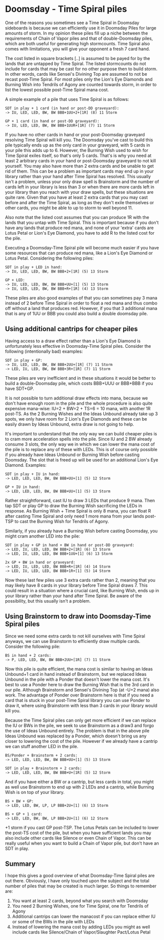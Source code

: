 # Doomsday - Time Spiral piles

One of the reasons you sometimes see a Time Spiral in Doomsday 
sideboards is because we can efficiently use it in Doomsday Piles for 
large amounts of storm. In my opinion these piles fill up a niche 
between the requirements of Chain of Vapor piles and that of 
double-Doomsday piles, which are both useful for generating high 
stormcounts. Time Spiral also comes with limitations, you will give your 
opponent a fresh 7 card hand.

The cost listed in square brackets [..] is assumed to be payed for by 
the lands that are untapped by Time Spiral. The listed stormcounts do 
not include for cards that may be cast for no other purpose then to 
build storm. In other words, cards like Sensei's Divining Top are 
assumed to not be recast post-Time Spiral. For most piles only the 
Lion's Eye Diamonds and Burning Wish into Tendrils of Agony are counted 
towards storm, in order to list the lowest possible post-Time Spiral 
mana cost.

A simple example of a pile that uses Time Spiral is as follows:
```
SDT in play + 1 card (in hand or post-DD graveyard):
-> IU, LED, LED, BW, BW BBB+1UU+2+[1R] (8) 11 Storm

GP + 1 card (in hand or post-DD graveyard):
-> IU, LED, LED, BW, BW BBB+1UUR+[1R] (7) 11 Storm
```

If you have no other cards in hand or your post-Doomsday graveyard 
resolving Time Spiral will kill you. The Doomsday you've cast to build 
this pile typically ends up as the only card in your graveyard, with 5 
cards in your pile this adds up to 6. However, the Burning Wish used to 
wish for Time Spiral exiles itself, so that's only 5 cards. That's is 
why you need at least 2 arbitrary cards in your hand or post-Doomsday 
graveyard to not kill yourself. You may also have more than 2 extra 
cards and be unable to get rid of them. This can be a problem as 
important cards may end up in your library rather than your hand after 
Time Spiral has resolved. This usually isn't a problem, unless your only 
draw spell is Brainstorm and the number of cards left in your library is 
less than 3 or when there are more cards left in your library than you 
reach with your draw spells, but these situations are quite rare. Given 
that you have at least 2 extra cards that you may cast before and after 
the Time Spiral, as long as they don't exile themselves or other cards, 
you might be able to up to storm to well beyond 11.

Also note that the listed cost assumes that you can produce 1R with the 
lands that you untap with Time Spiral. This is important because if you 
don't have any lands that produce red mana, and none of your 'extra' 
cards are Lotus Petal or Lion's Eye Diamond, you have to add R to the 
listed cost for the pile.

Executing a Doomsday-Time Spiral pile will become much easier if you 
have some resources that can produce red mana, like a Lion's Eye Diamond 
or Lotus Petal. Considering the following piles:
```
SDT in play + LED in hand:
-> IU, LED, LED, BW, BW BBB+2+[1R] (5) 13 Storm

GP + LED:
-> IU, LED, LED, BW, BW BBB+UU+[1] (5) 13 Storm
-> IU, LED, LED, BW, BW BBB+R+[1R] (4) 13 Storm
```

These piles are also good examples of that you can sometimes pay 3 mana 
instead of 2 before Time Spiral in order to float a red mana and thus 
combo off without a land that produces red. However, if you that 3 
additional mana that is any of 1UU or BBB you could also build a double 
doomsday pile.

## Using additional cantrips for cheaper piles

Having access to a draw effect rather than a Lion's Eye Diamond is 
unfortunately less effective in Doomsday-Time Spiral piles. Consider the 
following (intentionally bad) examples:
```
SDT in play + GP:
-> IU, LED, LED, BW, BW BBB+2UU+[1R] (7) 11 Storm
-> LED, IU, LED, BW, BW BBB+3R+[1R] (7) 11 Storm
```

These piles are very inefficient and in these situations it would be 
better to build a double-Doomsday pile, which costs BBB+UUU or BBB+BBB 
if you have SDT+GP.

It is not possible to turn additional draw effects into mana, because we 
don't have enough room in the pile and the whole procedure is also quite 
expensive mana-wise: IU=2 + BW=2 + TS=6 = 10 mana, with another 1R 
post-TS. As the 2 Burning Wishes and the Ideas Unbound already take up 3 
spots, we only have room for 2 Lion's Eye Diamonds and these can be 
easily drawn by Ideas Unbound, extra draw is not going to help.

It's important to understand that the only way we can build cheaper 
piles is to cram more acceleration spells into the pile. Since IU and 2 
BW already consume 3 slots, the only way we in which we can lower the 
mana cost of the pile is to replace any of these with LEDs. This is of 
course only possible if you already have Ideas Unbound or Burning Wish 
before casting Doomsday. The slot that is freed up will be used for an 
additional Lion's Eye Diamond. Examples:

```
SDT in play + IU in hand:
-> LED, LED, LED, BW, BW BBB+UU+[1] (5) 12 Storm

GP + IU in hand:
-> LED, LED, LED, BW, BW BBB+UU+[1] (5) 13 Storm
```

Rather straightforward, cast IU to draw 3 LEDs that produce 9 mana. Then 
tap SDT or play GP to draw the Burning Wish sacrificing the LEDs in 
response. As Burning Wish + Time Spiral is only 8 mana, you can float R 
after casting Time Spiral and only need 1 more mana from your lands 
post-TSP to cast the Burning Wish for Tendrils of Agony.

Similarly, if you already have a Burning Wish before casting Doomsday, 
you might cram another LED into the pile:
```
SDT in play + GP in hand + BW in hand or post-DD graveyard:
-> LED, IU, LED, LED, BW BBB+2+[1R] (6) 13 Storm
-> LED, IU, LED, LED, BW BBB+1UU+[1] (6) 13 Storm

2x GP + BW in hand or graveyard:
-> LED, IU, LED, LED, BW BBB+R+[1R] (4) 14 Storm
-> LED, IU, LED, LED, BW BBB+1R+[1] (5) 14 Storm
```

Now these last few piles use 3 extra cards rather than 2, meaning that 
you may likely have 8 cards in your library before Time Spiral draws 7. 
This could result in a situation where a crucial card, like Burning 
Wish, ends up in your library rather than your hand after Time Spiral. 
Be aware of the possibility, but this usually isn't a problem.

## Using Brainstorm to draw into Doomsday-Time Spiral piles

Since we need some extra cards to not kill ourselves with Time Spiral 
anyways, we can use Brainstorm to efficiently draw multiple cards. 
Consider the following pile:
```
BS in hand + 2 cards:
-> P, LED, LED, BW, BW BBB+2UU+[1R] (7) 11 Storm
```

Now this pile is quite efficient, the mana cost is similar to having an 
Ideas Unbound+1 card in hand instead of Brainstorm, but we replaced 
Ideas Unbound in the pile with a Ponder that doesn't lower the mana 
cost. It's best to use a Ponder here to draw the Burning Wish that is 
the 3rd card in our pile. Although Brainstorm and Sensei's Divining Top 
(at -U+2 mana) also work. The advantage of Ponder over Brainstorm here 
is that if you need a card that is stuck in your post-Time Spiral 
library you can use Ponder to draw it, where using Brainstorm with less 
than 3 cards in your library would kill you.

Because the Time Spiral piles can only get more efficient if we can 
replace the IU or BWs in the pile, we seek to use Brainstorm as a draw3 
and forgo the use of Ideas Unbound entirely. The problem is that in the 
above pile Ideas Unbound was replaced by a Ponder, which doesn't bring 
us any closer to lowering the cost of the pile. However if we already 
have a cantrip we can stuff another LED in the pile.
```
BS/Ponder + Brainstorm + 2 cards:
-> LED, LED, LED, BW, BW BBB+UU+[1] (5) 13 Storm

SDT in play + Brainstorm + 2 cards:
-> LED, LED, LED, BW, BW BBB+U+[1R] (5) 12 Storm
```

And if you have either a BW or a cantrip, but less cards in total, you 
might as well use Brainstorm to end up with 2 LEDs and a cantrip, while 
Burning Wish is on top of your library.
```
BS + BW + GP:
-> LED, LED, BW, LP, LP BBB+2U+[1] (6) 13 Storm

BS + GP + 1 card:
-> LED, LED, BW, BW, LP BBB+2U+[1] (6) 12 Storm
```
+1 storm if you cast GP post-TSP. The Lotus Petals can be included to 
lower the post-TS cost of the pile, but when you have sufficient lands 
you may also include other cards like Silence or even Chain of Vapor. 
This can be really useful when you want to build a Chain of Vapor pile, 
but don't have an SDT in play.

## Summary

I hope this gives a good overview of what Doomsday-Time Spiral piles are 
out there. Obviously, I have only touched upon the subject and the total 
number of piles that may be created is much larger. So things to 
remember are:
1. You want at least 2 cards, beyond what you search with Doomsday
2. You need 2 Burning Wishes, one for Time Spiral, one for Tendrils of Agony
3. Additional cantrips can lower the manacost if you can replace either IU or some of the BWs in the pile with LEDs
4. Instead of lowering the mana cost by adding LEDs you might as well include cards like Silence/Chain of Vapor/Slaughter Pact/Lotus Petal

